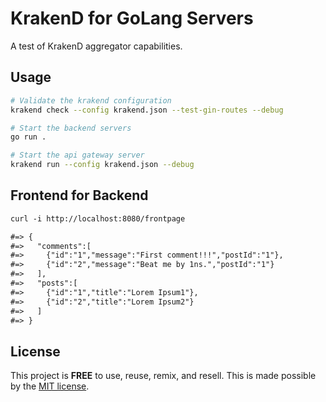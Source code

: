# KrakenD for GoLang Servers

A test of KrakenD aggregator capabilities.

## Usage

```bash
# Validate the krakend configuration
krakend check --config krakend.json --test-gin-routes --debug

# Start the backend servers
go run .

# Start the api gateway server
krakend run --config krakend.json --debug
```

## Frontend for Backend

```md
curl -i http://localhost:8080/frontpage

#=> {
#=>   "comments":[
#=>     {"id":"1","message":"First comment!!!","postId":"1"},
#=>     {"id":"2","message":"Beat me by 1ns.","postId":"1"}
#=>   ],
#=>   "posts":[
#=>     {"id":"1","title":"Lorem Ipsum1"},
#=>     {"id":"2","title":"Lorem Ipsum2"}
#=>   ]
#=> }
```

## License

This project is __FREE__ to use, reuse, remix, and resell.
This is made possible by the [MIT license](/LICENSE).
